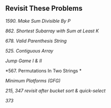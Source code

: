 ## Revisit These Problems
*1590. Make Sum Divisible By P*

*862. Shortest Subarray with Sum at Least K*

*678. Valid Parenthesis String*

*525. Contiguous Array*

*Jump Game I & II*

*567. Permutations In Two Strings *

*Minimum Platforms (GFG)*

*215, 347 revisit after bucket sort & quick-select*

*373*
